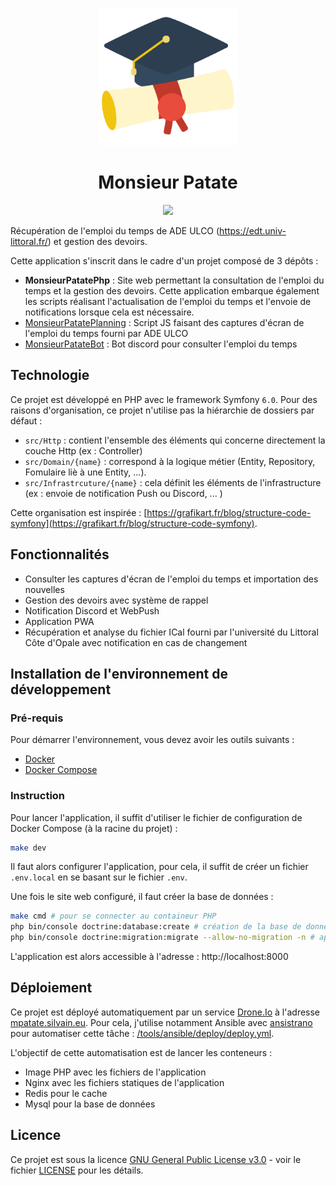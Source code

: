 <p align="center">
  <a href="https://mpatate.silvain.eu/">
    <img alt="mpatate" src="public/favicon.png" width="220"/>
  </a>
</p>

<h1 align="center">Monsieur Patate</h1>
<p align="center">
 <a href="https://drone.silvain.eu/Silvain.eu/MonsieurPatatePhp">
  <img src="https://drone.silvain.eu/api/badges/Silvain.eu/MonsieurPatatePhp/status.svg"/>
 </a>
</p>

Récupération de l'emploi du temps de ADE ULCO (https://edt.univ-littoral.fr/) et gestion des devoirs.

Cette application s'inscrit dans le cadre d'un projet composé de 3 dépôts :
- **MonsieurPatatePhp** : Site web permettant la consultation de l'emploi du temps et la gestion des devoirs. Cette application embarque également les scripts réalisant l'actualisation de l'emploi du temps et l'envoie de notifications lorsque cela est nécessaire.
- [MonsieurPatatePlanning](https://github.com/silvainlud/MonsieurPatatePlanning) : Script JS faisant des captures d'écran de l'emploi du temps fourni par ADE ULCO
- [MonsieurPatateBot](https://github.com/silvainlud/MonsieurPatateBot) : Bot discord pour consulter l'emploi du temps

## Technologie

Ce projet est développé en PHP avec le framework Symfony `6.0`. Pour des raisons d'organisation, ce projet n'utilise pas la hiérarchie de dossiers par défaut : 
- `src/Http` : contient l'ensemble des éléments qui concerne directement la couche Http (ex : Controller)
- `src/Domain/{name}` : correspond à la logique métier (Entity, Repository, Fomulaire liè à une Entity, ...).
- `src/Infrastrcuture/{name}` : cela définit les éléments de l'infrastructure (ex : envoie de notification Push ou Discord, ... )

Cette organisation est inspirée : [https://grafikart.fr/blog/structure-code-symfony](https://grafikart.fr/blog/structure-code-symfony).


## Fonctionnalités

- Consulter les captures d'écran de l'emploi du temps et importation des nouvelles
- Gestion des devoirs avec système de rappel
- Notification Discord et WebPush
- Application PWA
- Récupération et analyse du fichier ICal fourni par l'université du Littoral Côte d'Opale avec notification en cas de changement


## Installation de l'environnement de développement

### Pré-requis

Pour démarrer l'environnement, vous devez avoir les outils suivants :
- [Docker](https://docs.docker.com/compose/)
- [Docker Compose](https://docs.docker.com/)

### Instruction

Pour lancer l'application, il suffit d'utiliser le fichier de configuration de Docker Compose (à la racine du projet) :

```bash
make dev
```
Il faut alors configurer l'application, pour cela, il suffit de créer un fichier `.env.local` en se basant sur le fichier `.env`.

Une fois le site web configuré, il faut créer la base de données : 

```bash
make cmd # pour se connecter au containeur PHP
php bin/console doctrine:database:create # création de la base de données
php bin/console doctrine:migration:migrate --allow-no-migration -n # application des migrations sur la base de données
```

L'application est alors accessible à l'adresse  : http://localhost:8000


## Déploiement

Ce projet est déployé automatiquement par un service [Drone.Io](https://www.drone.io/) à l'adresse [mpatate.silvain.eu](https://mpatate.silvain.eu/). 
Pour cela, j'utilise notamment Ansible avec [ansistrano](https://github.com/ansistrano/deploy) pour automatiser cette tâche : [/tools/ansible/deploy/deploy.yml](https://github.com/silvain-eu/MonsieurPatatePhp/tree/main/tools/ansible/deploy).

L'objectif de cette automatisation est de lancer les conteneurs :
 - Image PHP avec les fichiers de l'application
 - Nginx avec les fichiers statiques de l'application
 - Redis pour le cache
 - Mysql pour la base de données

## Licence

Ce projet est sous la licence [GNU General Public License v3.0](LICENSE) - voir le fichier  [LICENSE](LICENSE) pour les détails.
